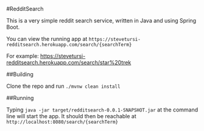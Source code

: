 #RedditSearch

This is a very simple reddit search service, written in Java and using Spring Boot.

You can view the running app at `https://stevetursi-redditsearch.herokuapp.com/search/{searchTerm}`

For example: https://stevetursi-redditsearch.herokuapp.com/search/star%20trek

##Building

Clone the repo and run `./mvnw clean install`

##Running

Typing `java -jar target/redditsearch-0.0.1-SNAPSHOT.jar` at the command line will start the app. It should then be reachable at `http://localhost:8080/search/{searchTerm}`
